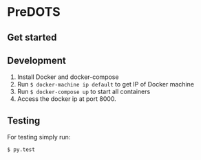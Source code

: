 # PreDOTS


## Get started
## Development
1. Install Docker and docker-compose
2. Run `$ docker-machine ip default` to get IP of Docker machine
3. Run `$ docker-compose up` to start all containers
4. Access the docker ip at port 8000.

## Testing
For testing simply run:

```
$ py.test
```

